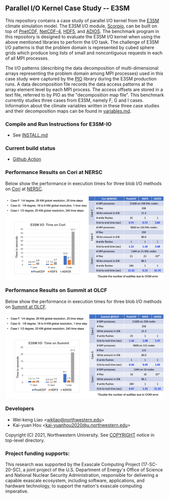 ## Parallel I/O Kernel Case Study -- E3SM

This repository contains a case study of parallel I/O kernel from the
[E3SM](https://github.com/E3SM-Project/E3SM) climate simulation model. The E3SM
I/O module, [Scorpio](https://github.com/E3SM-Project/scorpio), can be built on
top of [PnetCDF](https://github.com/Parallel-NetCDF/PnetCDF),
[NetCDF-4](http://www.unidata.ucar.edu/software/netcdf),
[HDF5](https://www.hdfgroup.org/solutions/hdf5), and
[ADIOS](https://github.com/ornladios/ADIOS2).
The benchmark program in this repository is designed to evaluate the E3SM I/O
kernel when using the above mentioned libraries to perform the I/O task. The
challenge of E3SM I/O patterns is that the problem domain is represented by
cubed sphere grids which produce long lists of small and noncontiguous requests
in each of all MPI processes.

The I/O patterns (describing the data decomposition of multi-dimensional arrays
representing the problem domain among MPI processes) used in this case study
were captured by the [PIO](https://github.com/NCAR/ParallelIO) library during
the E3SM production runs. A data decomposition file records the data access
patterns at the array element level by each MPI process. The access offsets are
stored in a text file, referred to by PIO as the "decomposition map file". This
benchmark currently studies three cases from E3SM, namely F, G and I cases.
Information about the climate variables written in these three case studies and
their decomposition maps can be found in [variables.md](./variables.md).

### Compile and Run Instructions for E3SM-IO
* See [INSTALL.md](./INSTALL.md)

### Current build status
* [Github Action](https://github.com/Parallel-NetCDF/E3SM-IO/actions)

### Performance Results on Cori at NERSC
Below show the performance in execution times for three blob I/O methods on
[Cori](https://docs.nersc.gov/systems/cori/) at [NERSC](https://www.nersc.gov).
<p align="center">
<img align="center" src="cori.jpg" alt="Performance of blob I/O methods on Cori" width="600">
</p>

### Performance Results on Summit at OLCF
Below show the performance in execution times for three blob I/O methods on
[Summit at OLCF](https://www.olcf.ornl.gov/summit/).
<p align="center">
<img align="center" src="summit.jpg" alt="Performance of blob I/O methods on Summit" width="600">
</p>

### Developers
* Wei-keng Liao <<wkliao@northwestern.edu>>
* Kai-yuan Hou <<kai-yuanhou2020@u.northwestern.edu>>

Copyright (C) 2021, Northwestern University.
See [COPYRIGHT](COPYRIGHT) notice in top-level directory.

### Project funding supports:
This research was supported by the Exascale Computing Project (17-SC-20-SC), a
joint project of the U.S. Department of Energy's Office of Science and National
Nuclear Security Administration, responsible for delivering a capable exascale
ecosystem, including software, applications, and hardware technology, to
support the nation's exascale computing imperative.

